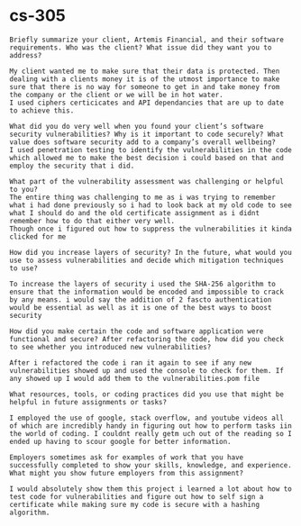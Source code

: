 # cs-305

    Briefly summarize your client, Artemis Financial, and their software requirements. Who was the client? What issue did they want you to address?
    
    My client wanted me to make sure that their data is protected. Then dealing with a clients money it is of the utmost importance to make sure that there is no way for someone to get in and take money from the company or the client or we will be in hot water. 
    I used ciphers certicicates and API dependancies that are up to date to achieve this.
    
    What did you do very well when you found your client’s software security vulnerabilities? Why is it important to code securely? What value does software security add to a company’s overall wellbeing?
    I used penetration testing to identify the vulnerabilities in the code which allowed me to make the best decision i could based on that and employ the security that i did.
    
    What part of the vulnerability assessment was challenging or helpful to you?
    The entire thing was challenging to me as i was trying to remember what i had done previously so i had to look back at my old code to see what I should do and the old certificate assignment as i didnt remember how to do that either very well.
    Though once i figured out how to suppress the vulnerabilities it kinda clicked for me
    
    How did you increase layers of security? In the future, what would you use to assess vulnerabilities and decide which mitigation techniques to use?
    
    To increase the layers of security i used the SHA-256 algorithm to ensure that the information would be encoded and impossible to crack by any means. i would say the addition of 2 fascto authentication would be essential as well as it is one of the best ways to boost security
    
    How did you make certain the code and software application were functional and secure? After refactoring the code, how did you check to see whether you introduced new vulnerabilities?
    
    After i refactored the code i ran it again to see if any new vulnerabilities showed up and used the console to check for them. If any showed up I would add them to the vulnerabilities.pom file
    
    What resources, tools, or coding practices did you use that might be helpful in future assignments or tasks?
    
    I employed the use of google, stack overflow, and youtube videos all of which are incredibly handy in figuring out how to perform tasks iin the world of coding. I couldnt really getm uch out of the reading so I ended up having to scour google for better information.
    
    Employers sometimes ask for examples of work that you have successfully completed to show your skills, knowledge, and experience. What might you show future employers from this assignment?
    
    I would absolutely show them this project i learned a lot about how to test code for vulnerabilities and figure out how to self sign a certificate while making sure my code is secure with a hashing algorithm.
